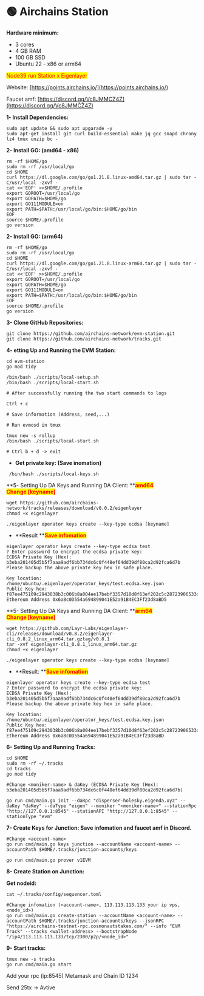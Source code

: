 # 🟢 Airchains Station

**Hardware minimum:**

* 3 cores
* 4 GB RAM
* 100 GB SSD
* Ubuntu 22 - x86 or arm64

<mark style="color:red;">Node39 run Station x Eigenlayer</mark>

Website: [https://points.airchains.io/](https://points.airchains.io/)

Faucet amf: [https://discord.gg/Vc8JMMCZ4Z](https://discord.gg/Vc8JMMCZ4Z)



**1- Install Dependencies:**

```
sudo apt update && sudo apt upgarade -y
sudo apt-get install git curl build-essential make jq gcc snapd chrony lz4 tmux unzip bc -
```

**2- Install GO: (amd64 - x86)**

```
rm -rf $HOME/go
sudo rm -rf /usr/local/go
cd $HOME
curl https://dl.google.com/go/go1.21.8.linux-amd64.tar.gz | sudo tar -C/usr/local -zxvf -
cat <<'EOF' >>$HOME/.profile
export GOROOT=/usr/local/go
export GOPATH=$HOME/go
export GO111MODULE=on
export PATH=$PATH:/usr/local/go/bin:$HOME/go/bin
EOF
source $HOME/.profile
go version
```

**2- Install GO: (arm64)**

```
rm -rf $HOME/go
sudo rm -rf /usr/local/go
cd $HOME
curl https://dl.google.com/go/go1.21.8.linux-arm64.tar.gz | sudo tar -C/usr/local -zxvf -
cat <<'EOF' >>$HOME/.profile
export GOROOT=/usr/local/go
export GOPATH=$HOME/go
export GO111MODULE=on
export PATH=$PATH:/usr/local/go/bin:$HOME/go/bin
EOF
source $HOME/.profile
go version
```

**3- Clone GitHub Repositories:**

```
git clone https://github.com/airchains-network/evm-station.git
git clone https://github.com/airchains-network/tracks.git
```

**4- etting Up and Running the EVM Station:**

```
cd evm-station
go mod tidy

/bin/bash ./scripts/local-setup.sh
/bin/bash ./scripts/local-start.sh 

# After successfully running the two start commands to logs

Ctrl + c

# Save information (Address, seed,...)

# Run evmosd in tmux

tmux new -s rollup
/bin/bash ./scripts/local-start.sh 

# Ctrl b + d -> exit
```

* **Get private key: (Save ìnomation)**

```
 /bin/bash ./scripts/local-keys.sh 
```



**5- Setting Up DA Keys and Running DA Client: **<mark style="color:red;">**amd64**</mark>\
<mark style="color:red;">**Change \[keyname]**</mark>

```
wget https://github.com/airchains-network/tracks/releases/download/v0.0.2/eigenlayer
chmod +x eigenlayer

./eigenlayer operator keys create --key-type ecdsa [keyname]
```

* **Result **<mark style="color:red;">**Save infomation**</mark>

```
eigenlayer operator keys create --key-type ecdsa test
? Enter password to encrypt the ecdsa private key:
ECDSA Private Key (Hex):  b3eba201405d5b5f7aaa9adf6bb734dc6c0f448ef64dd39df80ca2d92fca6d7b
Please backup the above private key hex in safe place.

Key location: /home/ubuntu/.eigenlayer/operator_keys/test.ecdsa.key.json
Public Key hex:  f87ee475109c2943038b3c006b8a004ee17bebf3357d10d8f63ef202c5c28723906533dccfda5d76c1da0a9f05cc6d32085ca1af8aaab5a28171474b1ad0aa68
Ethereum Address 0x6a8c0D554a694899041E52a91B4EC3Ff23d8aBD5
```

**5- Setting Up DA Keys and Running DA Client: **<mark style="color:red;">**arm64**</mark>\
<mark style="color:red;">**Change \[keyname]**</mark>

```
wget https://github.com/Layr-Labs/eigenlayer-cli/releases/download/v0.8.2/eigenlayer-cli_0.8.2_linux_arm64.tar.gztag/v0.8.1
tar -xvf eigenlayer-cli_0.8.1_linux_arm64.tar.gz
chmod +x eigenlayer

./eigenlayer operator keys create --key-type ecdsa [keyname]
```

* **Result: **<mark style="color:red;">**Save infomation**</mark>

```
eigenlayer operator keys create --key-type ecdsa test
? Enter password to encrypt the ecdsa private key:
ECDSA Private Key (Hex):  b3eba201405d5b5f7aaa9adf6bb734dc6c0f448ef64dd39df80ca2d92fca6d7b
Please backup the above private key hex in safe place.

Key location: /home/ubuntu/.eigenlayer/operator_keys/test.ecdsa.key.json
Public Key hex:  f87ee475109c2943038b3c006b8a004ee17bebf3357d10d8f63ef202c5c28723906533dccfda5d76c1da0a9f05cc6d32085ca1af8aaab5a28171474b1ad0aa68
Ethereum Address 0x6a8c0D554a694899041E52a91B4EC3Ff23d8aBD
```

**6- Setting Up and Running Tracks:**

```
cd $HOME
sudo rm -rf ~/.tracks
cd tracks
go mod tidy

#Change <moniker-name> & daKey (ECDSA Private Key (Hex):  b3eba201405d5b5f7aaa9adf6bb734dc6c0f448ef64dd39df80ca2d92fca6d7b)

go run cmd/main.go init --daRpc "disperser-holesky.eigenda.xyz" --daKey "daKey" --daType "eigen" --moniker "<moniker-name>" --stationRpc "http://127.0.0.1:8545" --stationAPI "http://127.0.0.1:8545" --stationType "evm"
```

**7- Create Keys for Junction:  Save infomation and faucet amf in Discord.**

```
#Change <account-name>
go run cmd/main.go keys junction --accountName <account-name> --accountPath $HOME/.tracks/junction-accounts/keys

go run cmd/main.go prover v1EVM
```

**8- Create Station on Junction:**

**Get nodeid:**

```
cat ~/.tracks/config/sequencer.toml
```

```
#Change infomation (<account-name>, 113.113.113.133 your ip vps, <node_id>)
go run cmd/main.go create-station --accountName <account-name> --accountPath $HOME/.tracks/junction-accounts/keys --jsonRPC "https://airchains-testnet-rpc.cosmonautstakes.com/" --info "EVM Track" --tracks <wallet-address> --bootstrapNode "/ip4/113.113.113.133/tcp/2300/p2p/<node_id>"
```

**9- Start tracks:**

```
tmux new -s tracks
go run cmd/main.go start
```

Add your rpc (ip:8545) Metamask and Chain ID 1234

Send 25tx -> Avtive
